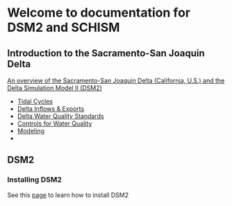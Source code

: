 # Welcome to documentation for DSM2 and SCHISM

## Introduction to the Sacramento-San Joaquin Delta
[An overview of the Sacramento-San Joaquin Delta (California, U.S.) and the Delta Simulation Model II (DSM2)](https://youtu.be/NyQIJQa6Qy4)
* [Tidal Cycles](https://youtu.be/NyQIJQa6Qy4?t=776)
* [Delta Inflows & Exports](https://youtu.be/NyQIJQa6Qy4?t=1009)
* [Delta Water Quality Standards](https://youtu.be/NyQIJQa6Qy4?t=1441)
* [Controls for Water Quality](https://youtu.be/NyQIJQa6Qy4?t=1668)
* [Modeling](https://youtu.be/NyQIJQa6Qy4?t=1781)
* 
## DSM2
### Installing DSM2
See this [page](dsm2/installing.md) to learn how to install DSM2
